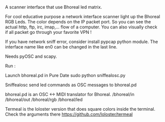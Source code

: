 A scanner interface that use Bhoreal led matrix.


For cool educative purpose a network interface scanner light up the Bhoreal RGB Leds.
The color depends on the IP packet port. So you can see the actual http, ftp, irc, imap,...  flow of a computer.
You can also visually check if all packet go through your favorite VPN !

If you have network sniff error, consider install pypcap python module.
The interface name like en0 can be changed in the last line.

Needs pyOSC and scapy.

Run :

Launch bhoreal.pd in Pure Date
sudo python sniffealosc.py

Sniffealosc send led commands as OSC messages to bhoreal.pd

bhoreal.pd is an OSC <-> MIDI translator for Bhoreal.
/bhoreal/in 
/bhoreal/out
/bhoreal/rgb 
/bhoreal/led
 

Termeal is the loloster version that does square colors inside the terminal. Check the arguments there https://github.com/loloster/termeal


